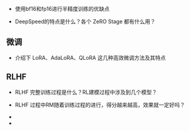 



- 使用bf16和fp16进行半精度训练的优缺点

- DeepSpeed的特点是什么？各个 ZeRO Stage 都有什么用？



## 微调

- 介绍下 LoRA、AdaLoRA、QLoRA 这几种高效微调方法及其特点



## RLHF

- RLHF 完整训练过程是什么？RL建模过程中涉及到几个模型？
- RLHF 过程中RM随着训练过程的进行，得分越来越高，效果就一定好吗？

- 

- 
